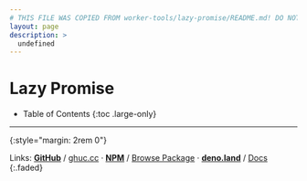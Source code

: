 ```yaml
---
# THIS FILE WAS COPIED FROM worker-tools/lazy-promise/README.md! DO NOT MODIFY DIRECTLY!
layout: page
description: >
  undefined
---
```


# Lazy Promise



<noscript></noscript>
* Table of Contents
{:toc .large-only}

***
{:style="margin: 2rem 0"}

Links:
[__GitHub__](https://github.com/worker-tools/lazy-promise)
/ [ghuc.cc](https://ghuc.cc/worker-tools/lazy-promise/index.ts)
· [__NPM__](https://www.npmjs.com/package/@worker-tools/lazy-promise) 
/ [Browse Package](https://unpkg.com/browse/@worker-tools/lazy-promise/)
· [__deno.land__](https://deno.land/x/lazy_promise)
/ [Docs](https://doc.deno.land/https://raw.githubusercontent.com/worker-tools/lazy-promise/master/index.ts)
{:.faded}
<br/>